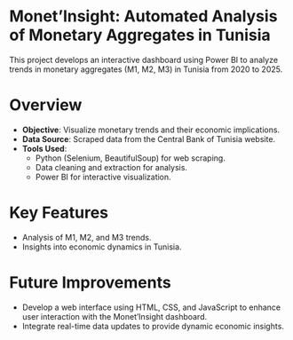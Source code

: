 # Monet’Insight: Automated Analysis of Monetary Aggregates in Tunisia
This project develops an interactive dashboard using Power BI to analyze trends in monetary aggregates (M1, M2, M3) in Tunisia from 2020 to 2025.

# Overview
- **Objective**: Visualize monetary trends and their economic implications.
- **Data Source**: Scraped data from the Central Bank of Tunisia website.
- **Tools Used**:
  - Python (Selenium, BeautifulSoup) for web scraping.
  - Data cleaning and extraction for analysis.
  - Power BI for interactive visualization.

# Key Features
- Analysis of M1, M2, and M3 trends.
- Insights into economic dynamics in Tunisia.

# Future Improvements
- Develop a web interface using HTML, CSS, and JavaScript to enhance user interaction with the Monet’Insight dashboard.
- Integrate real-time data updates to provide dynamic economic insights.
